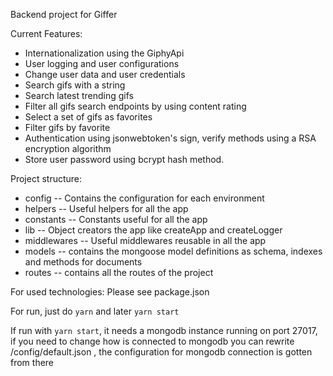 Backend project for Giffer

Current Features:
 * Internationalization using the GiphyApi
 * User logging and user configurations
 * Change user data and user credentials
 * Search gifs with a string
 * Search latest trending gifs
 * Filter all gifs search endpoints by using content rating
 * Select a set of gifs as favorites
 * Filter gifs by favorite
 * Authentication using jsonwebtoken's sign, verify methods using a RSA encryption algorithm
 * Store user password using bcrypt hash method.

Project structure:
   * config -- Contains the configuration for each environment
   * helpers -- Useful helpers  for all the app
   * constants -- Constants useful for all the app
   * lib -- Object creators the app like createApp and createLogger
   * middlewares -- Useful middlewares reusable in all the app
   * models -- contains the mongoose model definitions as schema, indexes and methods for documents
   * routes -- contains all the routes of the project
 
For used technologies: Please see package.json

For run, just do ```yarn``` and later ```yarn start```

If run with ```yarn start```, it needs a mongodb instance running on port 27017, if you need to change how is connected to mongodb you can rewrite /config/default.json , the configuration for mongodb connection is gotten from there
 
